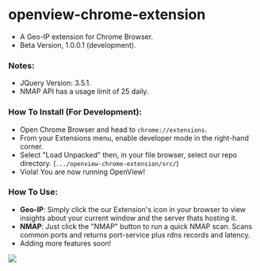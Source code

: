 # openview-chrome-extension
- A Geo-IP extension for Chrome Browser.
- Beta Version, 1.0.0.1 (development).

### Notes:
- JQuery Version: 3.5.1.
- NMAP API has a usage limit of 25 daily.

### How To Install (For Development):
- Open Chrome Browser and head to `chrome://extensions`.
- From your Extensions menu, enable developer mode in the right-hand corner.
- Select "Load Unpacked" then, in your file browser, select our repo directory. (`.../openview-chrome-extension/src/`)
- Viola! You are now running OpenView!

### How To Use:
- **Geo-IP**: Simply click the our Extension's icon in your browser to view insights about your current window and the server thats hosting it.
- **NMAP**: Just click the "NMAP" button to run a quick NMAP scan. Scans common ports and returns port-service plus rdns records and latency.
- Adding more features soon!

![](https://cdn.discordapp.com/attachments/635539301790384171/716817305811550248/asdfasadgfhfasf.png)
